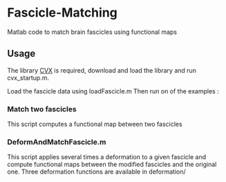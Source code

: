 Fascicle-Matching
=================

Matlab code to match brain fascicles using functional maps

## Usage

The library [CVX](http://cvxr.com/cvx/) is required, download and load the library and run cvx_startup.m.

Load the fascicle data using loadFascicle.m
Then run on of the examples :

### Match two fascicles

This script computes a functional map between two fascicles

### DeformAndMatchFascicle.m

This script applies several times a deformation to a given fascicle and compute functional maps between the modified fascicles and the original one. 
Three deformation functions are available in deformation/

